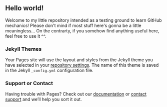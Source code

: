 
## Hello world!

Welcome to my little repository intended as a testing ground to learn GitHub mechanics!
Please don't mind if most stuff here's gonna be a little meaningless...
On the contrarty, if you somehow find anything useful here, feel free to use it ^^.


### Jekyll Themes
Your Pages site will use the layout and styles from the Jekyll theme you have selected in your [repository settings](https://github.com/N0star/hello-world/settings). The name of this theme is saved in the Jekyll `_config.yml` configuration file.

### Support or Contact
Having trouble with Pages? Check out our [documentation](https://help.github.com/categories/github-pages-basics/) or [contact support](https://github.com/contact) and we’ll help you sort it out.

